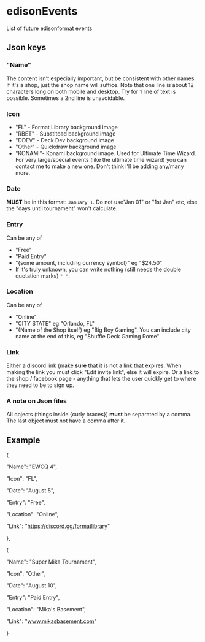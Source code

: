 # edisonEvents
List of future edisonformat events


## Json keys

### "Name"
The content isn't especially important, but be consistent with other names.
If it's a shop, just the shop name will suffice.
Note that one line is about 12 characters long on both mobile and desktop. 
Try for 1 line of text is possible. Sometimes a 2nd line is unavoidable.

### Icon
- "FL"    - Format Library background image
- "RBET"  - Substitoad background image
- "DDEV"  - Deck Dev background image
- "Other" - Quickdraw background image
- "KONAMI"- Konami background image. Used for Ultimate Time Wizard. 
For very large/special events (like the ultimate time wizard) you can contact me to make a new one.
Don't think i'll be adding any/many more.

### Date
**MUST** be in this format: `January 1`. 
Do not use"Jan 01" or "1st Jan" etc, else the "days until tournament" won't calculate.

### Entry
Can be any of
- "Free"
- "Paid Entry"
- "{some amount, including currency symbol}" eg "$24.50"
- If it's truly unknown, you can write nothing (still needs the double quotation marks) `" "`.

### Location
Can be any of
- "Online"
- "CITY STATE"   eg "Orlando, FL"
- "{Name of the Shop itself} eg "Big Boy Gaming". You can include city name at the end of this, eg "Shuffle Deck Gaming Rome"

### Link
Either a discord link (make __sure__ that it is not a link that expires. When making the link you must click "Edit invite link", else it will expire.
Or a link to the shop / facebook page - anything that lets the user quickly get to where they need to be to sign up.

### A note on Json files
All objects (things inside {curly braces}) **must** be separated by a comma. 
The last object must not have a comma after it.

## Example

{

"Name":     "EWCQ 4",

"Icon":     "FL",

"Date":     "August 5",

"Entry":    "Free",

"Location": "Online",

"Link":     "https://discord.gg/formatlibrary"

},

{

"Name":     "Super Mika Tournament",

"Icon":     "Other",

"Date":     "August 10",

"Entry":    "Paid Entry",

"Location": "Mika's Basement",

"Link":     "www.mikasbasement.com"

}

